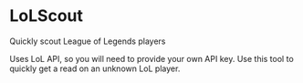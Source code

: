 # LoLScout
Quickly scout League of Legends players

Uses LoL API, so you will need to provide your own API key.
Use this tool to quickly get a read on an unknown LoL player.
